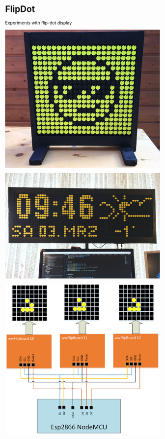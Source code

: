 # FlipDot
Experiments with flip-dot display

![Bitmap test](../_img/smile.jpg?raw=true)

![Clock/Weather station](../_img/clock.jpg?raw=true)

![Connectors](../_img/connectors.png?raw=true)
